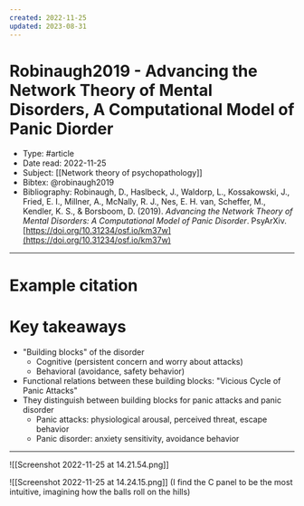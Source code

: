 ```yaml
---
created: 2022-11-25
updated: 2023-08-31
---
```

# Robinaugh2019 - Advancing the Network Theory of Mental Disorders, A Computational Model of Panic Diorder

* Type: #article
* Date read: 2022-11-25
* Subject: [[Network theory of psychopathology]]
* Bibtex: @robinaugh2019
* Bibliography: Robinaugh, D., Haslbeck, J., Waldorp, L., Kossakowski, J., Fried, E. I., Millner, A., McNally, R. J., Nes, E. H. van, Scheffer, M., Kendler, K. S., & Borsboom, D. (2019). _Advancing the Network Theory of Mental Disorders: A Computational Model of Panic Disorder_. PsyArXiv. [https://doi.org/10.31234/osf.io/km37w](https://doi.org/10.31234/osf.io/km37w)
---
# Example citation


# Key takeaways
* "Building blocks" of the disorder
	* Cognitive (persistent concern and worry about attacks)
	* Behavioral (avoidance, safety behavior)
* Functional relations between these building blocks: "Vicious Cycle of Panic Attacks"
* They distinguish between building blocks for panic attacks and panic disorder
	* Panic attacks: physiological arousal, perceived threat, escape behavior
	* Panic disorder: anxiety sensitivity, avoidance behavior

---

![[Screenshot 2022-11-25 at 14.21.54.png]]

![[Screenshot 2022-11-25 at 14.24.15.png]]
(I find the C panel to be the most intuitive, imagining how the balls roll on the hills)